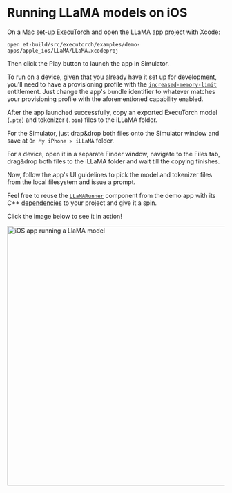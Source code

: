 # Running LLaMA models on iOS

On a Mac set-up [ExecuTorch](executorch_setup.md) and open the LLaMA app project with Xcode:

```
open et-build/src/executorch/examples/demo-apps/apple_ios/LLaMA/LLaMA.xcodeproj
```

Then click the Play button to launch the app in Simulator.

To run on a device, given that you already have it set up for development, you'll need to have a provisioning profile with the [`increased-memory-limit`](https://developer.apple.com/documentation/bundleresources/entitlements/com_apple_developer_kernel_increased-memory-limit) entitlement. Just change the app's bundle identifier to whatever matches your provisioning profile with the aforementioned capability enabled.

After the app launched successfully, copy an exported ExecuTorch model (`.pte`) and tokenizer (`.bin`) files to the iLLaMA folder.

For the Simulator, just drap&drop both files onto the Simulator window and save at `On My iPhone > iLLaMA` folder.

For a device, open it in a separate Finder window, navigate to the Files tab, drag&drop both files to the iLLaMA folder and wait till the copying finishes.

Now, follow the app's UI guidelines to pick the model and tokenizer files from the local filesystem and issue a prompt.

Feel free to reuse the [`LLaMARunner`](https://github.com/pytorch/executorch/tree/main/examples/demo-apps/apple_ios/LLaMA/LLaMARunner/LLaMARunner/Exported) component from the demo app with its C++ [dependencies](https://github.com/pytorch/executorch/tree/main/examples/models/llama2) to your project and give it a spin.

Click the image below to see it in action!

<a href="https://pytorch.org/executorch/main/_static/img/llama_ios_app.mp4">
  <img src="https://pytorch.org/executorch/main/_static/img/llama_ios_app.png" width="600" alt="iOS app running a LlaMA model">
</a>
